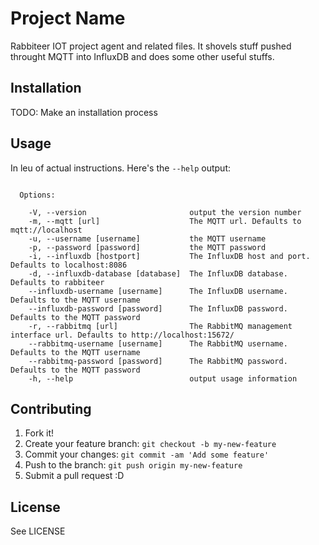 # Project Name

Rabbiteer IOT project agent and related files. It shovels stuff pushed throught MQTT into
InfluxDB and does some other useful stuffs.

## Installation

TODO: Make an installation process

## Usage

In leu of actual instructions. Here's the `--help` output:
```

  Options:

    -V, --version                       output the version number
    -m, --mqtt [url]                    The MQTT url. Defaults to mqtt://localhost
    -u, --username [username]           the MQTT username
    -p, --password [password]           the MQTT password
    -i, --influxdb [hostport]           The InfluxDB host and port. Defaults to localhost:8086
    -d, --influxdb-database [database]  The InfluxDB database. Defaults to rabbiteer
    --influxdb-username [username]      The InfluxDB username. Defaults to the MQTT username
    --influxdb-password [password]      The InfluxDB password. Defaults to the MQTT password
    -r, --rabbitmq [url]                The RabbitMQ management interface url. Defaults to http://localhost:15672/
    --rabbitmq-username [username]      The RabbitMQ username. Defaults to the MQTT username
    --rabbitmq-password [password]      The RabbitMQ password. Defaults to the MQTT password
    -h, --help                          output usage information
```

## Contributing

1. Fork it!
2. Create your feature branch: `git checkout -b my-new-feature`
3. Commit your changes: `git commit -am 'Add some feature'`
4. Push to the branch: `git push origin my-new-feature`
5. Submit a pull request :D

## License

See LICENSE
